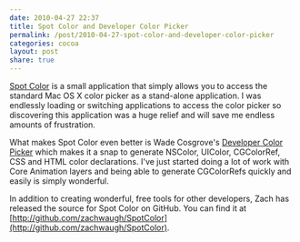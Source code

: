```yaml
---
date: 2010-04-27 22:37
title: Spot Color and Developer Color Picker
permalink: /post/2010-04-27-spot-color-and-developer-color-picker
categories: cocoa
layout: post
share: true
---
```


[Spot Color](http://zachwaugh.com/spotcolor/) is a small application that simply allows you to access the standard Mac OS X color picker as a stand-alone application. I was endlessly loading or switching applications to access the color picker so discovering this application was a huge relief and will save me endless amounts of frustration.

What makes Spot Color even better is Wade Cosgrove's [Developer Color Picker](http://www.panic.com/~wade/picker/) which makes it a snap to generate NSColor, UIColor, CGColorRef, CSS and HTML color declarations. I've just started doing a lot of work with Core Animation layers and being able to generate CGColorRefs quickly and easily is simply wonderful.

In addition to creating wonderful, free tools for other developers, Zach has released the source for Spot Color on GitHub. You can find it at [http://github.com/zachwaugh/SpotColor](http://github.com/zachwaugh/SpotColor).
